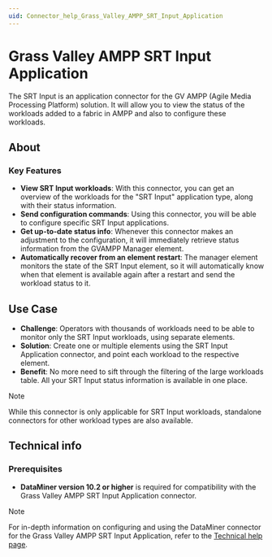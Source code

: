 ```yaml
---
uid: Connector_help_Grass_Valley_AMPP_SRT_Input_Application
---
```


# Grass Valley AMPP SRT Input Application

The SRT Input is an application connector for the GV AMPP (Agile Media Processing Platform) solution. It will allow you to view the status of the workloads added to a fabric in AMPP and also to configure these workloads.

## About

### Key Features

- **View SRT Input workloads**: With this connector, you can get an overview of the workloads for the "SRT Input" application type, along with their status information.
- **Send configuration commands**: Using this connector, you will be able to configure specific SRT Input applications.
- **Get up-to-date status info**: Whenever this connector makes an adjustment to the configuration, it will immediately retrieve status information from the GVAMPP Manager element.
- **Automatically recover from an element restart**: The manager element monitors the state of the SRT Input element, so it will automatically know when that element is available again after a restart and send the workload status to it.

## Use Case

- **Challenge**: Operators with thousands of workloads need to be able to monitor only the SRT Input workloads, using separate elements.
- **Solution**: Create one or multiple elements using the SRT Input Application connector, and point each workload to the respective element.
- **Benefit**: No more need to sift through the filtering of the large workloads table. All your SRT Input status information is available in one place.

> [!NOTE]
> While this connector is only applicable for SRT Input workloads, standalone connectors for other workload types are also available.

## Technical info

### Prerequisites

- **DataMiner version 10.2 or higher** is required for compatibility with the Grass Valley AMPP SRT Input Application connector.

> [!NOTE]
> For in-depth information on configuring and using the DataMiner connector for the Grass Valley AMPP SRT Input Application, refer to the [Technical help page](xref:Connector_help_Grass_Valley_AMPP_SRT_Input_Application_Technical).
